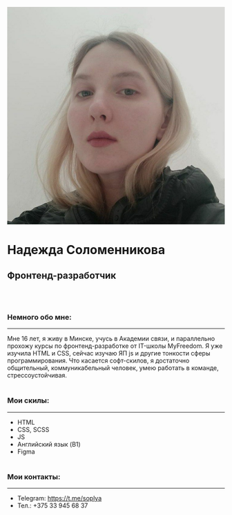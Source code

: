 ![](i.jpg "")
# Надежда Соломенникова 
## Фронтенд-разработчик      
 <br><br>
### **Немного обо мне:** 
***
 Мне 16 лет, я живу в Минске, учусь в Академии связи, и параллельно прохожу курсы по фронтенд-разработке от IT-школы MyFreedom. Я уже изучила HTML и CSS, сейчас изучаю ЯП js и другие тонкости сферы программирования. 
Что касается софт-скилов, я достаточно общительный, коммуникабельный человек, умею работать в команде, стрессоустойчивая.
<br><br>


### **Мои скилы:** 
***
- HTML
- CSS, SCSS
- JS
- Английский язык (B1)
- Figma
<br><br>
### **Мои контакты:** 
***
- Telegram: https://t.me/soplya 
- Тел.: +375 33 945 68 37
